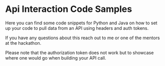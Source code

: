 # Api Interaction Code Samples

Here you can find some code snippets for Python and Java on how to set up your code to pull data from an API
using headers and auth tokens.

If you have any questions about this reach out to me or one of the mentors at the hackathon.

Please note that the authorization token does not work but to showcase where one would go when building your API call.
